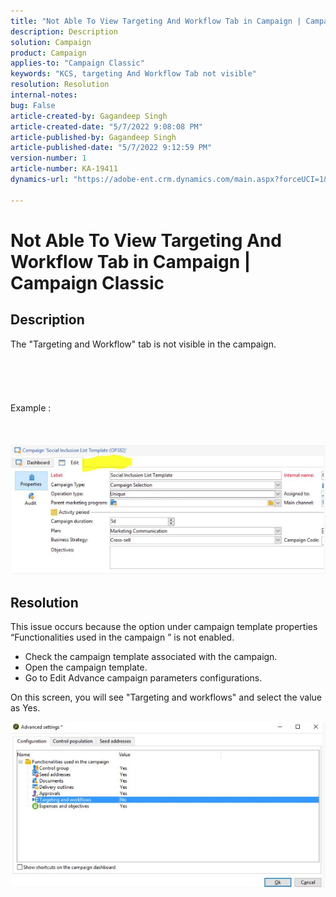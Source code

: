 ```yaml
---
title: "Not Able To View Targeting And Workflow Tab in Campaign | Campaign Classic"
description: Description
solution: Campaign
product: Campaign
applies-to: "Campaign Classic"
keywords: "KCS, targeting And Workflow Tab not visible"
resolution: Resolution
internal-notes: 
bug: False
article-created-by: Gagandeep Singh
article-created-date: "5/7/2022 9:08:08 PM"
article-published-by: Gagandeep Singh
article-published-date: "5/7/2022 9:12:59 PM"
version-number: 1
article-number: KA-19411
dynamics-url: "https://adobe-ent.crm.dynamics.com/main.aspx?forceUCI=1&pagetype=entityrecord&etn=knowledgearticle&id=27056eca-49ce-ec11-a7b5-00224809c196"

---
```

# Not Able To View Targeting And Workflow Tab in Campaign | Campaign Classic

## Description

The "Targeting and Workflow" tab is not visible in the campaign.<br><br> <br><br> <br><br>Example : <br><br> <br><br>![](assets/___6bf24a6c-4ace-ec11-a7b5-00224809c196___.png)

## Resolution


This issue occurs because the option under campaign template properties “Functionalities used in the campaign ” is not enabled.



- Check the campaign template associated with the campaign.
- Open the campaign template.
- Go to Edit  Advance campaign parameters  configurations.




On this screen, you will see "Targeting and workflows" and select the value as Yes.



![](assets/f184a935-4ace-ec11-a7b5-00224809c196.png)
